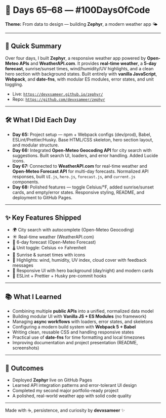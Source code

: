 # 📅 Days 65–68 — #100DaysOfCode

**Theme:** From data to design — building **Zephyr**, a modern weather app 🌤️

---

## 🔹 Quick Summary

Over four days, I built **Zephyr**, a responsive weather app powered by **Open-Meteo APIs** and **WeatherAPI.com**. It provides **real-time weather**, a **5-day forecast**, sunrise/sunset times, wind/humidity/UV highlights, and a clean hero section with background states. Built entirely with **vanilla JavaScript**, **Webpack**, and **date-fns**, with modular ES modules, error states, and unit toggling.

- Live: [`https://devxsameer.github.io/zephyr/`](https://devxsameer.github.io/zephyr/)
- Repo: [`https://github.com/devxsameer/zephyr`](https://github.com/devxsameer/zephyr)

---

## 🛠 What I Did Each Day

- **Day 65:** Project setup — npm + Webpack configs (dev/prod), Babel, ESLint/Prettier/Husky. Base HTML/CSS skeleton, hero section layout, and modular structure.
- **Day 66:** Integrated **Open-Meteo Geocoding API** for city search with suggestions. Built search UI, loaders, and error handling. Added Lucide icons.
- **Day 67:** Connected to **WeatherAPI.com** for real-time weather and **Open-Meteo Forecast API** for multi-day forecasts. Normalized API responses, built `UI.js`, `hero.js`, `forecast.js`, and `current.js` components.
- **Day 68:** Polished features — toggle Celsius/°F, added sunrise/sunset cards, and empty/error states. Responsive styling, README, and deployment to GitHub Pages.

---

## ✨ Key Features Shipped

- 🌍 City search with autocomplete (Open-Meteo Geocoding)
- ☀️ Real-time weather (WeatherAPI.com)
- 📅 6-day forecast (Open-Meteo Forecast)
- 🌡️ Unit toggle: Celsius ↔ Fahrenheit
- 🌅 Sunrise & sunset times with icons
- 💨 Highlights: wind, humidity, UV index, cloud cover with feedback messages
- 🎨 Responsive UI with hero background (day/night) and modern cards
- 🧹 ESLint + Prettier + Husky pre-commit hooks

---

## 📚 What I Learned

- Combining multiple **public APIs** into a unified, normalized data model
- Building modular UI with **Vanilla JS + ES Modules** (no framework)
- Managing **async workflows** with loaders, error states, and skeletons
- Configuring a modern build system with **Webpack 5 + Babel**
- Writing clean, reusable CSS and handling responsive states
- Practical use of **date-fns** for time formatting and local timezones
- Improving documentation and project presentation (README, screenshots)

---

## 🚀 Outcomes

- Deployed **Zephyr** live on GitHub Pages
- Learned API integration patterns and error-tolerant UI design
- Completed my second major portfolio-ready project
- A polished, real-world weather app with solid code quality

---

Made with ☕, persistence, and curiosity by **devxsameer** ✨
